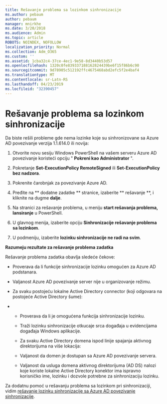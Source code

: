 ```yaml
---
title: Rešavanje problema sa lozinkom sinhronizacije
ms.author: pebaum
author: pebaum
manager: mnirkhe
ms.date: 3/20/2018
ms.audience: Admin
ms.topic: article
ROBOTS: NOINDEX, NOFOLLOW
localization_priority: Normal
ms.collection: Adm_O365
ms.custom: ''
ms.assetid: 1cba32c4-37ce-4ec1-9e58-8d3440b53d57
ms.openlocfilehash: 1320c0fe839337188162824439be6f15f86b6c90
ms.sourcegitcommit: 9d78905c512192ffc4675468abd2efc5f2e4baf4
ms.translationtype: MT
ms.contentlocale: sr-Latn-RS
ms.lasthandoff: 04/23/2019
ms.locfileid: "32390457"
---
```

# <a name="troubleshoot-password-synchronization"></a>Rešavanje problema sa lozinkom sinhronizacije

Da biste rešili probleme gde nema lozinke koje su sinhronizovane sa Azure AD povezivanje verzija 1.1.614.0 ili novija:
  
1. Otvorite novu sesiju Windows PowerShell na vašem serveru Azure AD povezivanje koristeći opciju " **Pokreni kao Administrator** ". 
    
2. Pokretanje **Set-ExecutionPolicy RemoteSigned** ili **Set-ExecutionPolicy bez nadzora**. 
    
3. Pokrenite čarobnjak za povezivanje Azure AD.
    
4. Pređite na ** dodatne zadatke ** stranice, izaberite ** rešavanje **, i kliknite na dugme **dalje**. 
    
5. Na stranici za rešavanje problema, u meniju **start rešavanja problema, lansiranje** u PowerShell. 
    
6. U glavnog menija, izaberite opciju **Sinhronizacije rešavanje problema sa lozinkom**. 
    
7. U podmeniju, izaberite **lozinku sinhronizacije ne radi na svim**. 
    
 **Razumeju rezultate za rešavanje problema zadatka**
  
Rešavanje problema zadatka obavlja sledeće čekove:
  
- Proverava da li funkcije sinhronizacije lozinku omogućen za Azure AD podstanara.
    
- Valjanost Azure AD povezivanje server nije u organizovanje režimu.
    
- Za svaku postojeću lokalne Active Directory connector (koji odgovara na postojeće Active Directory šume):
    
- 
  - Proverava da li je omogućena funkcija sinhronizacije lozinku.
    
  - Traži lozinku sinhronizacije otkucaje srca događaja u evidencijama događaja Windows aplikacije.
    
  - Za svaku Active Directory domena ispod linije spajanja aktivnog direktorijuma na više lokacija:
    
  - Valjanost da domen je dostupan sa Azure AD povezivanje servera.
    
  - Valjanost da usluga domena aktivnog direktorijuma (AD DS) nalozi koje koriste lokalne Active Directory konektor ima ispravno korisničko ime, lozinku i dozvole potrebne za sinhronizaciju lozinku.
    
Za dodatnu pomoć u rešavanju problema sa lozinkom pri sinhronizaciji, vidim [rešavanje lozinku sinhronizacije sa Azure AD povezivanje sinhronizacije](https://docs.microsoft.com/azure/active-directory/connect/active-directory-aadconnectsync-troubleshoot-password-synchronization).
  

